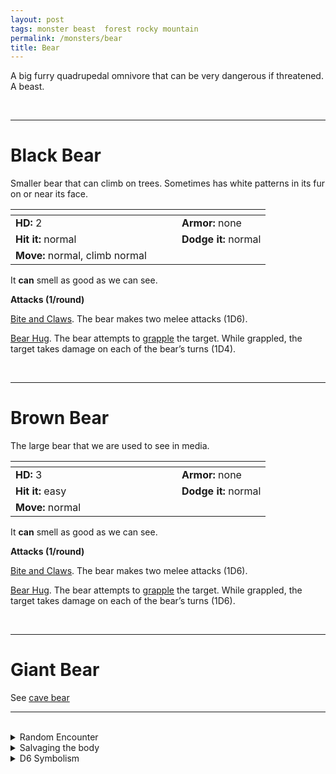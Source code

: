 ```yaml
---
layout: post
tags: monster beast  forest rocky mountain
permalink: /monsters/bear
title: Bear
---
```


A big furry quadrupedal omnivore that can be very dangerous if threatened. A beast.

<br>

---

# Black Bear

Smaller bear that can climb on trees. Sometimes has white patterns in its fur on or near its face.

|  <span style="display: inline-block; width:250px"></span>  |  |
| -------- | --------|
| **HD:** 2 | **Armor:** none  |
| **Hit it:** normal    | **Dodge it:** normal  |
| **Move:** normal, climb normal     |   | 

It **can** smell as good as we can see.

**Attacks (1/round)**

<ins>Bite and Claws</ins>. The bear makes two melee attacks (1D6).

<ins>Bear Hug</ins>. The bear attempts to [grapple](/2020/11/10/extra-rules/#conditions) the target. While grappled, the target takes damage on each of the bear’s turns (1D4).

<br>

---

# Brown Bear

The large bear that we are used to see in media.

|  <span style="display: inline-block; width:250px"></span>  |  |
| -------- | --------|
| **HD:** 3 | **Armor:** none  |
| **Hit it:** easy    | **Dodge it:** normal  |
| **Move:** normal     |   | 

It **can** smell as good as we can see.

**Attacks (1/round)**

<ins>Bite and Claws</ins>. The bear makes two melee attacks (1D6).

<ins>Bear Hug</ins>. The bear attempts to [grapple](/2020/11/10/extra-rules/#conditions) the target. While grappled, the target takes damage on each of the bear’s turns (1D6).

<br>

---

# Giant Bear

See [cave bear](https://saltygoo.github.io/monsters/bear-cave)
<br>

---

<br> 

<details markdown="1">
<summary>Random Encounter</summary>
1. **Monster:** 1 bear.
1. **Lair:** A cave hidden in the landscape. 2-6 chances that there are cubs. <br>	&nbsp; OR <br>	**Omen:** The sound of heavy, animal breathing.
1. **Spoor:** Half eaten carcass of a beast.
1. **Tracks:** Bear tracks.
1. **Trace:** Fish bone. 
1. **Trace:** Claw marks.
</details>

<details markdown="1">
<summary>Salvaging the body</summary>
Bear fur is very prized for warm winter clothing. Its meat is edible.
</details>

<details markdown="1">
<summary>D6 Symbolism</summary>
In local cultures, it is a symbol of ...

1. Strength
1. Lazyness
1. Stars
1. Winter
1. Motherhood
1. Sacred 
</details>
